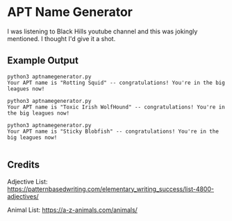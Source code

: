 # APT Name Generator

I was listening to Black Hills youtube channel and this was jokingly mentioned. I thought I'd give it a shot.

## Example Output

```
python3 aptnamegenerator.py
Your APT name is "Rotting Squid" -- congratulations! You're in the big leagues now!
```

```
python3 aptnamegenerator.py
Your APT name is "Toxic Irish WolfHound" -- congratulations! You're in the big leagues now!
```

```
python3 aptnamegenerator.py
Your APT name is "Sticky Blobfish" -- congratulations! You're in the big leagues now!
```

```

```


## Credits

Adjective List: https://patternbasedwriting.com/elementary_writing_success/list-4800-adjectives/

Animal List: https://a-z-animals.com/animals/
